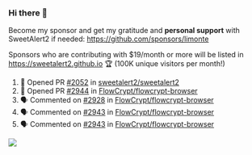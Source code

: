 ### Hi there 👋

Become my sponsor and get my gratitude and **personal support** with SweetAlert2 if needed: https://github.com/sponsors/limonte

Sponsors who are contributing with $19/month or more will be listed in https://sweetalert2.github.io 🏆 (100K unique visitors per month!)

<!--START_SECTION:activity-->
1. 💪 Opened PR [#2052](https://github.com//sweetalert2/sweetalert2/pull/2052) in [sweetalert2/sweetalert2](https://github.com//sweetalert2/sweetalert2)
2. 💪 Opened PR [#2944](https://github.com//FlowCrypt/flowcrypt-browser/pull/2944) in [FlowCrypt/flowcrypt-browser](https://github.com//FlowCrypt/flowcrypt-browser)
3. 🗣 Commented on [#2928](https://github.com//FlowCrypt/flowcrypt-browser/issues/2928) in [FlowCrypt/flowcrypt-browser](https://github.com//FlowCrypt/flowcrypt-browser)
4. 🗣 Commented on [#2943](https://github.com//FlowCrypt/flowcrypt-browser/issues/2943) in [FlowCrypt/flowcrypt-browser](https://github.com//FlowCrypt/flowcrypt-browser)
5. 🗣 Commented on [#2943](https://github.com//FlowCrypt/flowcrypt-browser/issues/2943) in [FlowCrypt/flowcrypt-browser](https://github.com//FlowCrypt/flowcrypt-browser)
<!--END_SECTION:activity-->

![](https://github-readme-stats.vercel.app/api?username=limonte&theme=vue&show_icons=true)
